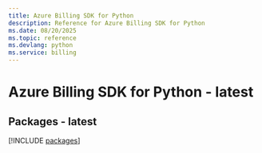 ```yaml
---
title: Azure Billing SDK for Python
description: Reference for Azure Billing SDK for Python
ms.date: 08/20/2025
ms.topic: reference
ms.devlang: python
ms.service: billing
---
```

# Azure Billing SDK for Python - latest
## Packages - latest
[!INCLUDE [packages](billing-index.md)]